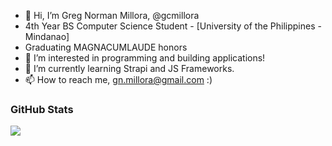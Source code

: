 - 👋 Hi, I’m Greg Norman Millora, @gcmillora
- 4th Year BS Computer Science Student - [University of the Philippines - Mindanao]
- Graduating MAGNACUMLAUDE honors
- 👀 I’m interested in programming and building applications!
- 🌱 I’m currently learning Strapi and JS Frameworks.
- 📫 How to reach me, gn.millora@gmail.com :)

### GitHub Stats
<a href="https://github.com/gcmillora/website">
  <img src="https://github-readme-stats.vercel.app/api/top-langs/?username=gcmillora&layout=compact" />
</a>
<!---
gcmillora/gcmillora is a ✨ special ✨ repository because its `README.md` (this file) appears on your GitHub profile.
You can click the Preview link to take a look at your changes.
--->
